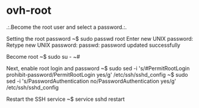 # ovh-root
.:.Become the root user and select a password.:.

Setting the root password
~$ sudo passwd root
Enter new UNIX password:
Retype new UNIX password:
passwd: password updated 
successfully

Become root
~$ sudo su -
~#

Next, enable root login and password
~$ sudo sed -i 's/#PermitRootLogin prohibit-password/PermitRootLogin yes/g' /etc/ssh/sshd_config
~$ sudo sed -i 's/PasswordAuthentication no/PasswordAuthentication yes/g' /etc/ssh/sshd_config

Restart the SSH service
~$ service sshd restart
